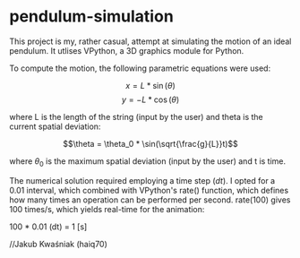 # pendulum-simulation
This project is my, rather casual, attempt at simulating the motion of an ideal pendulum.
It utlises VPython, a 3D graphics module for Python.

To compute the motion, the following parametric equations were used:

$$ x = L*\sin(\theta)$$
$$ y = -L*\cos(\theta)$$

where L is the length of the string (input by the user) and theta is the current spatial deviation:

$$\theta = \theta_0 * \sin(\sqrt{\frac{g}{L}}t)$$

where $\theta_0$ is the maximum spatial deviation (input by the user) and t is time.

The numerical solution required employing a time step ($dt$). I opted for a 0.01 interval, which combined with
VPython's rate() function, which defines how many times an operation can be performed per second. 
rate(100) gives 100 times/s, which yields real-time for the animation:

100 * 0.01 (dt) = 1 [s]


//Jakub Kwaśniak (haiq70)
